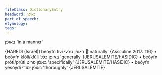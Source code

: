 ```yaml
---
fileClass: DictionaryEntry
headword: באופֿן
part_of_speech: 
etymology: 
tags: 
---
```

באופֿן
'in a manner'

{HAREDI (Israel)}
beóyfn tívi באופֿן טבֿעי 'naturally' {Assouline 2017: 116}
	•	beóyfn klóli/klúli באופֿן כּללי 'generally' {JERUSALEMITE/HASIDIC}
	•	beóyfn próti/prúti באופֿן פּריט 'specifically' {JERUSALEMITE/HASIDIC}
	•	beóyfn yesóydi באופֿן יסודי 'thoroughly' {JERUSALEMITE}
